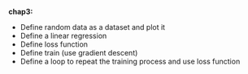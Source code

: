 
**chap3:**

- Define random data as a dataset and plot it
- Define a linear regression
- Define loss function
- Define train (use gradient descent)
- Define a loop to repeat the training process and use loss function
